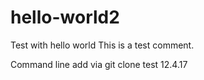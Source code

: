 # hello-world2
Test with hello world
This is a test comment.

Command line add via git clone test 12.4.17
